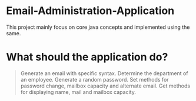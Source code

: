# Email-Administration-Application

This project mainly focus on core java concepts and implemented using the same.

# What should the application do?
> Generate an email with specific syntax.
> Determine the department of an employee.
> Generate a random password.
> Set methods for password change, mailbox capacity and alternate email.
> Get methods for displaying name, mail and mailbox capacity.

